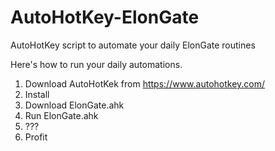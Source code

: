 # AutoHotKey-ElonGate
AutoHotKey script to automate your daily ElonGate routines

Here's how to run your daily automations.
1. Download AutoHotKek from https://www.autohotkey.com/
2. Install
3. Download ElonGate.ahk
4. Run ElonGate.ahk
5. ???
6. Profit
